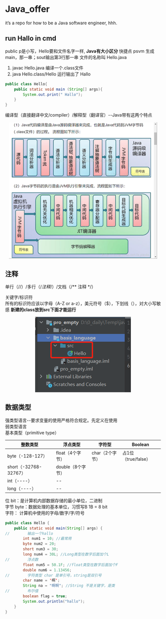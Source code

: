 # Java_offer
it’s a repo for how to be a Java software engineer, hhh.

## run Hallo in cmd
public p是小写，Hello要和文件名字一样, **Java有大小区分**
快捷点 psvm 生成main，那一串；sout输出第3行那一串
文件的名称叫 Hello.java
1. javac Hello.java
    编译一个.class文件
2. java Hello.class/Hello
    运行输出了 Hallo
    
```java
public class Hello{
    public static void main (String[] args){
        System.out.print(" Hallo");
    }
}
```
编译型（直接翻译中文/compiler）/解释型（翻译官）--Java带有这两个特点
<p align="middle">
  <img src="pic/java-c-jvm.png" width="480" height="440" />  
</p> 

## 注释

单行（//）/多行（/*注释*/）/文档（/** 注释 */）

关键字/标识符  
所有的标识符应该以字母（A-Z or a-z），美元符号（$），下划线（），对大小写敏感
**新建的class放到src下面才能运行**
<p align="middle">
  <img src="pic/src.png" width="310" height="243" />  
</p> 

## 数据类型  

强类型语言--要求变量的使用严格符合规定。先定义在使用  
弱类型语言  
基本类型（primitive type） 

|整数类型|浮点类型|字符型|Boolean|
|--|--|--|--|
|byte（-128-127）|float（4个字节）|char（2个字节）|占1位（true/false）|
|short（-32768-32767）|double（8个字节）|
|int（----）|--|
|long（----）|--|

位 bit：是计算机内部数据存储的最小单位，二进制  
字节 byte：数据处理的基本单位，习惯写B             1B = 8 bit  
字符： 计算机中使用的字母/数字/字/符号  

```java
public class Hello {
    public static void main(String[] args) {
//        输出一个hallo
        int num1 = 10; //最常用
        byte num2 = 20;
        short num3 = 30;
        long num4 = 30L; //Long类型在数字后面加个L
//        浮点数
        float num5 = 50.1F; //float类型在数字后面加个F
        double num6 = 1.13456;
//        字符类型 char 是单引号，string是双引号
        char name = '啊';
        String na = "啊啊"; //String 不是关键字，是类
//        布尔值
        boolean flag = true;
        System.out.println("hallo");
    }
}

```
